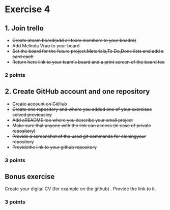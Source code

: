 # Exercise 4
## 1. Join trello
 - ~~Create ateam board(add all team members to your boadrd)~~
 - ~~Add Melinda Vrao to your board~~
 - ~~Set the board for the future project:Materials,To Do,Done lists and add a card each~~
 - ~~Return here link to your team's board and a print screen of the board too~~
### 2 points
## 2. Create GitHub account and one repository
 - ~~Create account on GitHub~~
 - ~~Create one repository and where you added one of your exercises solved previousley~~
 - ~~Add aREADME too where you describe your small project~~
 - ~~Make sure that anyone with the link can access (in case of private repository)~~
 - ~~Provide a screenshot of  the used git commands for cloningyour repository~~
 - ~~Providethe link to your github repository~~
### 3 points
## Bonus exercise
Create your digital CV (for example on the github) . Provide the link to it.
### 3 points 

